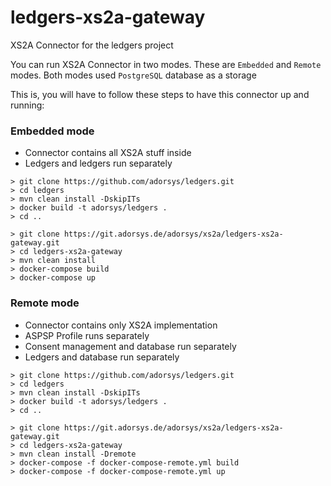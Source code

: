 # ledgers-xs2a-gateway

XS2A Connector for the ledgers project

You can run XS2A Connector in two modes. These are `Embedded` and `Remote` modes. Both modes used `PostgreSQL` database as a storage

This is, you will have to follow these steps to have this connector up and running:

### Embedded mode
- Connector contains all XS2A stuff inside
- Ledgers and ledgers run separately
```
> git clone https://github.com/adorsys/ledgers.git
> cd ledgers
> mvn clean install -DskipITs
> docker build -t adorsys/ledgers .
> cd ..

> git clone https://git.adorsys.de/adorsys/xs2a/ledgers-xs2a-gateway.git
> cd ledgers-xs2a-gateway
> mvn clean install
> docker-compose build
> docker-compose up
```

### Remote mode
- Connector contains only XS2A implementation
- ASPSP Profile runs separately
- Consent management and database run separately
- Ledgers and database run separately
```
> git clone https://github.com/adorsys/ledgers.git
> cd ledgers
> mvn clean install -DskipITs
> docker build -t adorsys/ledgers .
> cd ..

> git clone https://git.adorsys.de/adorsys/xs2a/ledgers-xs2a-gateway.git
> cd ledgers-xs2a-gateway
> mvn clean install -Dremote
> docker-compose -f docker-compose-remote.yml build
> docker-compose -f docker-compose-remote.yml up
```